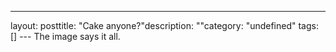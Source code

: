 --- 
layout: posttitle: "Cake anyone?"description: ""category: "undefined" tags: [] --- The image says it all.